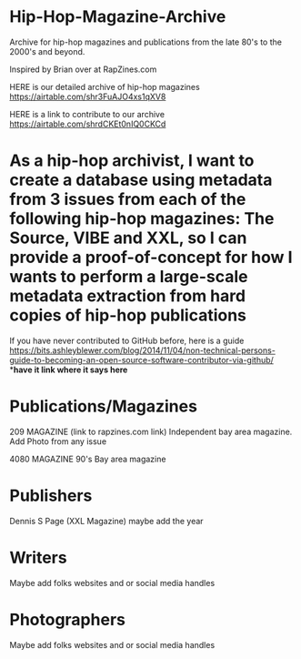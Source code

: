 # Hip-Hop-Magazine-Archive
Archive for hip-hop magazines and publications from the late 80's to the 2000's and beyond.

Inspired by Brian over at RapZines.com

HERE is our detailed archive of hip-hop magazines 
https://airtable.com/shr3FuAJO4xs1qXV8

HERE is a link to contribute to our archive
https://airtable.com/shrdCKEt0nIQ0CKCd


# As a hip-hop archivist, I want to create a database using metadata from 3 issues from each of the following hip-hop magazines: The Source, VIBE and XXL, so I can provide a proof-of-concept for how I wants to perform a large-scale metadata extraction from hard copies of hip-hop publications

If you have never contributed to GitHub before, here is a guide https://bits.ashleyblewer.com/blog/2014/11/04/non-technical-persons-guide-to-becoming-an-open-source-software-contributor-via-github/ ***have it link where it says here** 


# Publications/Magazines
209 MAGAZINE (link to rapzines.com link) Independent bay area magazine. Add Photo from any issue

4080 MAGAZINE 90's Bay area magazine

# Publishers
Dennis S Page (XXL Magazine) maybe add the year 
# Writers 
Maybe add folks websites and or social media handles
# Photographers
Maybe add folks websites and or social media handles

